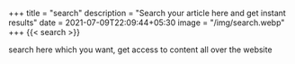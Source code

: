+++
title = "search"
description = "Search your article here and get instant results"
date = 2021-07-09T22:09:44+05:30
image = "/img/search.webp"
+++
{{< search >}}

search here which you want, get access to content all over the website
<!--more-->


